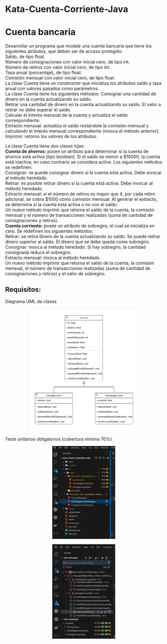 ﻿# Kata-Cuenta-Corriente-Java
<h1> Cuenta bancaria </h1>
<p>
Desarrollar un programa que modele una cuenta bancaria que tiene los siguientes atributos, que deben ser de acceso protegido: <br>
Saldo, de tipo float. <br>
Número de consignaciones con valor inicial cero, de tipo int. <br>
Número de retiros con valor inicial cero, de tipo int.<br>
Tasa anual (porcentaje), de tipo float.<br>
Comisión mensual con valor inicial cero, de tipo float. <br>
La clase Cuenta tiene un constructor que inicializa los atributos saldo y tasa anual con valores pasados como parámetros. <br>
La clase Cuenta tiene los siguientes métodos:
Consignar una cantidad de dinero en la cuenta actualizando su saldo. <br>
Retirar una cantidad de dinero en la cuenta actualizando su saldo. El valor a retirar no debe superar el saldo. <br>
Calcular el interés mensual de la cuenta y actualiza el saldo correspondiente. <br>
Extracto mensual: actualiza el saldo restándole la comisión mensual y calculando el interés mensual correspondiente (invoca el método anterior). <br>
Imprimir: retorno los valores de los atributos.<br>

La clase Cuenta tiene dos clases hijas:
<br>
<b>Cuenta de ahorros:</b> posee un atributo para determinar si la cuenta de ahorros está activa (tipo boolean). Si el saldo es menor a $10000, la cuenta está inactiva, en caso contrario se considera activa. Los siguientes métodos se redefinen:<br>
Consignar: se puede consignar dinero si la cuenta está activa. Debe invocar al método heredado.<br>
Retirar: es posible retirar dinero si la cuenta está activa. Debe invocar al método heredado. <br>
Extracto mensual: si el número de retiros es mayor que 4, por cada retiro adicional, se cobra $1000 como comisión mensual. Al generar el extracto, se determina si la cuenta está activa o no con el saldo.<br>
Un nuevo método imprimir que retorna el saldo de la cuenta, la comisión mensual y el número de transacciones realizadas (suma de cantidad de consignaciones y retiros).
<br>
<b>Cuenta corriente:</b> posee un atributo de sobregiro, el cual se inicializa en cero. Se redefinen los siguientes métodos: <br>
Retirar: se retira dinero de la cuenta actualizando su saldo. Se puede retirar dinero superior al saldo. El dinero que se debe queda como sobregiro. <br>
Consignar: invoca al método heredado. Si hay sobregiro, la cantidad consignada reduce el sobregiro.<br>
Extracto mensual: invoca al método heredado. <br>
Un nuevo método imprimir que retorna el saldo de la cuenta, la comisión mensual, el número de transacciones realizadas (suma de cantidad de consignaciones y retiros) y el valor de sobregiro.
</p>
<h2>Requisitos: </h2>
Diagrama UML de clases
<p align="center">
  <img src="https://github.com/GuadalupeGFigueroa/Kata-Cuenta-Corriente-Java/blob/dev/UML.png"width=70% height=50%/>
</p>

Tests unitarios obligatorios (cobertura mínima 70%)
<p align="center"> 
  <img src="https://github.com/GuadalupeGFigueroa/Kata-Cuenta-Corriente-Java/blob/dev/Test%20coverage%201.png"width=40% height=25%>
</p>

<p align="center"> 
  <img src="https://github.com/GuadalupeGFigueroa/Kata-Cuenta-Corriente-Java/blob/dev/Test%20coverage%202%20(87%2C27%25).png"width=40% height=25%>
</p>

